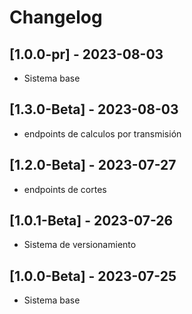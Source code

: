 # Changelog


## [1.0.0-pr] - 2023-08-03
- Sistema base
## [1.3.0-Beta] - 2023-08-03
- endpoints de calculos por transmisión
## [1.2.0-Beta] - 2023-07-27
- endpoints de cortes
## [1.0.1-Beta] - 2023-07-26
- Sistema de versionamiento
## [1.0.0-Beta] - 2023-07-25
- Sistema base